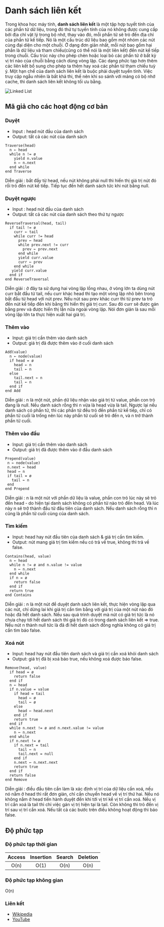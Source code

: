 # Danh sách liên kết

Trong khoa học máy tính, **danh sách liên kết** là một tập hợp tuyết tính của các phần tử dữ liệu, trong đó thứ tự tuyến tính của nó không được cung cấp bởi địa chỉ vật lý trong bộ nhớ, thay vào đó, mỗi phần tử sẽ trỏ đến địa chỉ của phần tử kế tiếp. Nó là một cấu trúc dữ liệu bao gồm một nhóm các nút cùng đại diện cho một chuỗi. Ở dạng đơn giản nhất, mỗi nút bao gồm hai phần là dữ liệu và tham chiếu(cũng có thể nói là một liên kết) đến nút kế tiếp trong chuỗi. Cấu trúc này cho phép chèn hoặc loại bỏ các phần tử ở bất kỳ vị trí nào của chuỗi bằng cách dùng vòng lặp. Các dạng phức tạp hơn thêm các liên kết bổ sung cho phép ta thêm hay xoá các phần tử tham chiếu tuỳ ý. 
Một hạn chế của danh sách liên kết là buộc phải duyệt tuyến tính. Việc truy cập ngẫu nhiên là bất khả thi, thế nên khi so sánh với mảng có bộ nhớ cache, thì danh sách liên kết không tối ưu bằng.

![Linked List](https://upload.wikimedia.org/wikipedia/commons/6/6d/Singly-linked-list.svg)

## Mã giả cho các hoạt động cơ bản

### Duyệt 
* Input : head nút đầu của danh sách
* Output: tất cả các nút của danh sách

```text
Traverse(head)
  n ← head
  while n != ø
    yield n.value
    n ← n.next
  end while
end Traverse
```

Diễn giải : bắt đầy từ head, nếu nút không phải null thì hiển thị giá trị nút đó rồi trỏ đến nút kế tiếp. Tiếp tục đến hết danh sách tức khi nút bằng null.

### Duyệt ngược 
* Input : head nút đầu của danh sách
* Output: tất cả các nút của danh sách theo thứ tự ngược

```text
ReverseTraversal(head, tail)
  if tail != ø
    curr ← tail
    while curr != head
      prev ← head
      while prev.next != curr
        prev ← prev.next
      end while
      yield curr.value
      curr ← prev
    end while
   yield curr.value
  end if
end ReverseTraversal
```

Diễn giải : ở đây ta sử dụng hai vòng lặp lồng nhau, ở vòng lớn ta dùng nút curr bắt đầu từ tail, nếu curr khác head thì tạo một vòng lặp nhỏ bên trong bắt đầu từ head với nút prev. Nếu nút sau prev khác curr thì từ prev ta trỏ đến nút kế tiếp đến khi bằng thì hiển thị giá trị curr. Sau đó curr sẽ được gán bằng prev và được hiển thị lần nữa ngoài vòng lặp. Nói đơn giản là sau mỗi vòng lặp lớn ta thực hiện xuất hai giá trị.

### Thêm vào
* Input: giá trị cần thêm vào danh sách
* Output: giá trị đã được thêm vào ở cuối danh sách

```text
Adđ(value)
  n ← node(value)
  if head = ø
    head ← n
    tail ← n
  else
    tail.next ← n
    tail ← n
  end if
end Add
```
Diễn giải : n là một nút, phần dữ liệu nhận vào giá trị từ value, phần con trỏ đang là null. Nếu danh sách rỗng thì n vừa là head vừa là tail. Ngược lại nếu danh sách có phần tử, thì các phần tử đều trỏ đến phần tử kế tiếp, chỉ có phần tử cuối là trống nên lúc này phần tử cuối sẽ trỏ đến n, và n trở thành phần tử cuối.

### Thêm vào đầu
* Input: giá trị cần thêm vào danh sách
* Output: giá trị đã được thêm vào ở đầu danh sách

```text
Prepend(value)
 n ← node(value)
 n.next ← head
 head ← n
 if tail = ø
   tail ← n
 end
end Prepend
```

Diễn giải : n là một nút với phần dữ liệu là value, phần con trỏ lúc này sẽ trỏ đến head - do hiện tại danh sách không có phần tử nào trỏ đến head. Và lúc này n sẽ trở thành đầu tử đầu tiên của danh sách. Nếu danh sách rỗng thì n cũng là phần tử cuối cùng của danh sách.

### Tìm kiếm
* Input: head hay nút đầu tiên của danh sách & giá trị cần tìm kiếm.
* Output: nút mang giá trị tìm kiếm nếu có trả về true, không thì trả về false.

```text
Contains(head, value)
  n ← head
  while n != ø and n.value != value
    n ← n.next
  end while
  if n = ø
    return false
  end if
  return true
end Contains
```

Diễn giải : n là một nút để duyệt danh sách liên kết, thực hiện vòng lặp qua các nút, chỉ dừng lai khi giá trị cần tìm bằng với giá trị của một nút nào đó hoặc đã hết danh sách. Nếu sau quá trình duyệt mà nút có giá trị tức là nó chưa chạy tới hết danh sách thì giá trị đó có trong danh sách liên kết => true. Nếu nút n thành null tức là đã đi hết danh sách đồng nghĩa không có giá trị cần tìm báo false.

### Xoá nút
* Input: head hay nút đầu tiên danh sách và giá trị cần xoá khỏi danh sách
* Output: giá trị đã bị xoá báo true, nếu không xoá được báo false.

```text
Remove(head, value)
  if head = ø
    return false
  end if
  n ← head
  if n.value = value
    if head = tail
      head ← ø
      tail ← ø
    else
      head ← head.next
    end if
    return true
  end if
  while n.next != ø and n.next.value != value
    n ← n.next
  end while
  if n.next != ø
    if n.next = tail
      tail ← n
      tail.next = null
    end if
    n.next ← n.next.next
    return true
  end if
  return false
end Remove
```

Diễn giải : điều đầu tiên cần làm là xác định vị trí của dữ liệu cần xoá, nếu nó nằm ở head thì rất đơn giản, chỉ cần chuyển head về vị trí thứ hai. Nếu nó không nằm ở head tiến hành duyệt đến khi tới vị trí kề vị trí cần xoá. Nếu vị trí cần xoá là tail thì chỉ việc gán vị trị hiện tại là tail. Còn không thì trỏ đến vị trí sau vị trí cần xoá. Nếu tất cả các bước trên điều không hoạt động thì báo false.

## Độ phức tạp

### Độ phức tạp thời gian

| Access    | Insertion | Search | Deletion  |
| :-------: | :-------: | :-------: | :-------: |
| O(n)      | O(1)      | O(n)      | O(n)      |

### Độ phức tạp không gian

O(n)

### Liên kết

- [Wikipedia](https://en.wikipedia.org/wiki/Linked_list)
- [YouTube](https://www.youtube.com/watch?v=njTh_OwMljA&index=2&t=1s&list=PLLXdhg_r2hKA7DPDsunoDZ-Z769jWn4R8)